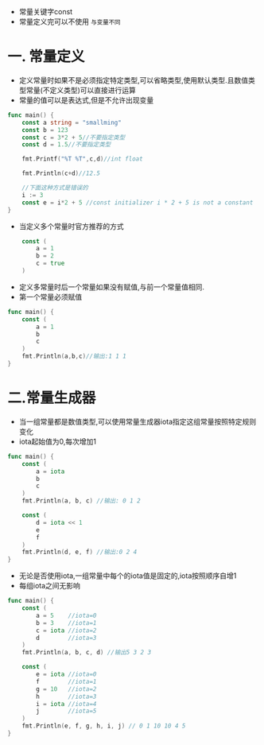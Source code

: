 * 常量关键字const
* 常量定义完可以不使用 `与变量不同`

# 一. 常量定义

* 定义常量时如果不是必须指定特定类型,可以省略类型,使用默认类型.且数值类型常量(不定义类型)可以直接进行运算
* 常量的值可以是表达式,但是不允许出现变量

```go
func main() {
	const a string = "smallming"
	const b = 123
	const c = 3*2 + 5//不要指定类型
	const d = 1.5//不要指定类型

	fmt.Printf("%T %T",c,d)//int float

	fmt.Println(c+d)//12.5

	//下面这种方式是错误的
	i := 3
	const e = i*2 + 5 //const initializer i * 2 + 5 is not a constant
}
```

* 当定义多个常量时官方推荐的方式

```go
	const (
		a = 1
		b = 2
		c = true
	)
```

* 定义多常量时后一个常量如果没有赋值,与前一个常量值相同.
* 第一个常量必须赋值

```go
func main() {
	const (
		a = 1
		b
		c
	)
	fmt.Println(a,b,c)//输出:1 1 1
}
```

# 二.常量生成器

* 当一组常量都是数值类型,可以使用常量生成器iota指定这组常量按照特定规则变化
* iota起始值为0,每次增加1

```go
func main() {
	const (
		a = iota
		b 
		c 
	)
	fmt.Println(a, b, c) //输出: 0 1 2

	const (
		d = iota << 1
		e 
		f 
	)
	fmt.Println(d, e, f) //输出:0 2 4
}
```

* 无论是否使用iota,一组常量中每个的iota值是固定的,iota按照顺序自增1
* 每组iota之间无影响

```go
func main() {
	const (
		a = 5    //iota=0
		b = 3    //iota=1
		c = iota //iota=2
		d        //iota=3
	)
	fmt.Println(a, b, c, d) //输出5 3 2 3

	const (
		e = iota //iota=0
		f        //iota=1
		g = 10   //iota=2
		h        //iota=3
		i = iota //iota=4
		j        //iota=5
	)
	fmt.Println(e, f, g, h, i, j) // 0 1 10 10 4 5
}
```

